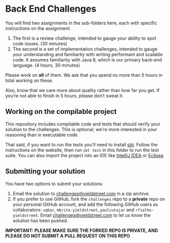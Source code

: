 # Back End Challenges
You will find two assignments in the sub-folders here, each with specific
instructions on the assignment.

1. The first is a review challenge, intended to gauge your ability to spot code
   issues. (30 minutes)
2. The second is a set of implementation challenges, intended to gauge your
   understanding and familiarity with writing performant and scalable code. It
   assumes familiarity with Java 8, which is our primary back-end language. (4
   hours, 30 minutes)

Please work on **all** of them. We ask that you spend no more than 5 hours in
total working on these.

Also, know that we care more about quality rather than how far you get. If
you’re not able to finish in 5 hours, please don’t sweat it.

## Working on the compilable project
This repository includes compilable code and tests that should verify your
solution to the challenges. This is optional; we're more interested in your
reasoning than in executable code.

That said, if you want to run the tests you'll need to install [sbt][1]. Follow
the instructions on the website, then run `sbt test` in this folder to run the
test suite. You can also import the project into an IDE like [IntelliJ IDEA][2]
or [Eclipse][3]. 

## Submitting your solution
You have two options to submit your solutions:

1. Email the solution to challenges@yieldstreet.com in a zip archive. 
2. If you prefer to use GitHub, fork the `challenges` repo to a **private**
   repo on your personal GitHub account, and add the following GitHub users as
   collaborators: `uqbar`, `mbrito-yieldstreet`, `paulcutajar` and
   `rfialho-yieldstreet`. Email challenges@yieldstreet.com to let us know the
   solution has been pushed.

**IMPORTANT: PLEASE MAKE SURE THE FORKED REPO IS PRIVATE, AND PLEASE DO NOT
SUBMIT A PULL REQUEST ON THIS REPO**

[1]: https://www.scala-sbt.org
[2]: https://www.jetbrains.com/idea
[3]: https://www.eclipse.org
